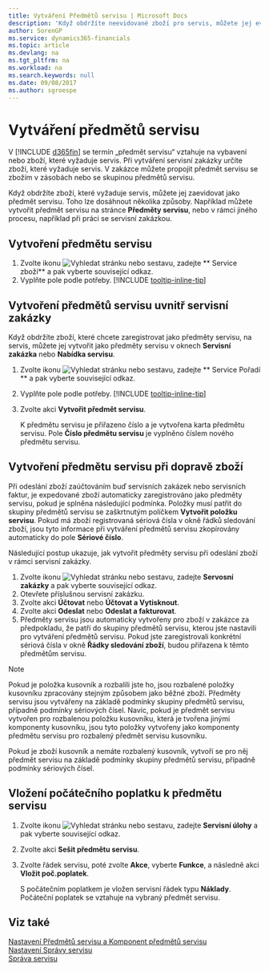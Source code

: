 ```yaml
---
title: Vytváření Předmětů servisu | Microsoft Docs
description: 'Když obdržíte neevidované zboží pro servis, můžete jej evidovat jako předmět servisu.'
author: SorenGP
ms.service: dynamics365-financials
ms.topic: article
ms.devlang: na
ms.tgt_pltfrm: na
ms.workload: na
ms.search.keywords: null
ms.date: 09/08/2017
ms.author: sgroespe
---
```

# <a name="create-service-items"></a>Vytváření předmětů servisu
V [!INCLUDE [d365fin](includes/d365fin_md.md)] se termín „předmět servisu“ vztahuje na vybavení nebo zboží, které vyžaduje servis. Při vytváření servisní zakázky určíte zboží, které vyžaduje servis. V zakázce můžete propojit předmět servisu se zbožím v zásobách nebo se skupinou předmětů servisu.    

Když obdržíte zboží, které vyžaduje servis, můžete jej zaevidovat jako předmět servisu. Toho lze dosáhnout několika způsoby. Například můžete vytvořit předmět servisu na stránce **Předměty servisu**, nebo v rámci jiného procesu, například při práci se servisní zakázkou.   

## <a name="to-create-a-service-item"></a>Vytvoření předmětu servisu  
1. Zvolte ikonu ![Vyhledat stránku nebo sestavu](media/ui-search/search_small.png "Ikona Vyhledat stránku nebo sestavu"), zadejte ** Service zboží** a pak vyberte související odkaz.
2. Vyplňte pole podle potřeby. [!INCLUDE [tooltip-inline-tip](includes/tooltip-inline-tip_md.md)]  

## <a name="to-create-service-items-within-a-service-order"></a>Vytvoření předmětů servisu uvnitř servisní zakázky  
Když obdržíte zboží, které chcete zaregistrovat jako předměty servisu, na servis, můžete jej vytvořit jako předměty servisu v oknech **Servisní zakázka** nebo **Nabídka servisu**.  

1. Zvolte ikonu ![Vyhledat stránku nebo sestavu](media/ui-search/search_small.png "Ikona Vyhledat stránku nebo sestavu"), zadejte ** Service Pořadí ** a pak vyberte související odkaz.  
2. Vyplňte pole podle potřeby. [!INCLUDE [tooltip-inline-tip](includes/tooltip-inline-tip_md.md)]  
3. Zvolte akci **Vytvořit předmět servisu**.  

    K předmětu servisu je přiřazeno číslo a je vytvořena karta předmětu servisu. Pole **Číslo předmětu servisu** je vyplněno číslem nového předmětu servisu.

## <a name="to-create-a-service-item-when-shipping-items"></a>Vytvoření předmětu servisu při dopravě zboží  
Při odeslání zboží zaúčtováním buď servisních zakázek nebo servisních faktur, je expedované zboží automaticky zaregistrováno jako předměty servisu, pokud je splněna následující podmínka. Položky musí patřit do skupiny předmětů servisu se zaškrtnutým políčkem **Vytvořit položku servisu**. Pokud má zboží registrovaná sériová čísla v okně řádků sledování zboží, jsou tyto informace při vytváření předmětů servisu zkopírovány automaticky do pole **Sériové číslo**.  

Následující postup ukazuje, jak vytvořit předměty servisu při odeslání zboží v rámci servisní zakázky.  

1. Zvolte ikonu ![Vyhledat stránku nebo sestavu](media/ui-search/search_small.png "Ikona Vyhledat stránku nebo sestavu"), zadejte **Servosní zakázky** a pak vyberte související odkaz.  
2. Otevřete příslušnou servisní zakázku.  
3. Zvolte akci **Účtovat** nebo **Účtovat a Vytisknout**.  
4. Zvolte akci **Odeslat** nebo **Odeslat a fakturovat**.  
5. Předměty servisu jsou automaticky vytvořeny pro zboží v zakázce za předpokladu, že patří do skupiny předmětů servisu, kterou jste nastavili pro vytváření předmětů servisu. Pokud jste zaregistrovali konkrétní sériová čísla v okně **Řádky sledování zboží**, budou přiřazena k těmto předmětům servisu.  

> [!NOTE]  
>  Pokud je položka kusovník a rozbalili jste ho, jsou rozbalené položky kusovníku zpracovány stejným způsobem jako běžné zboží. Předměty servisu jsou vytvářeny na základě podmínky skupiny předmětů servisu, případně podmínky sériových čísel. Navíc, pokud je předmět servisu vytvořen pro rozbalenou položku kusovníku, která je tvořena jinými komponenty kusovníku, jsou tyto položky vytvořeny jako komponenty předmětu servisu pro rozbalený předmět servisu kusovníku.  
>   
>  Pokud je zboží kusovník a nemáte rozbalený kusovník, vytvoří se pro něj předmět servisu na základě podmínky skupiny předmětů servisu, případně podmínky sériových čísel.  

## <a name="to-insert-a-starting-fee-for-a-service-item"></a>Vložení počátečního poplatku k předmětu servisu
1. Zvolte ikonu ![Vyhledat stránku nebo sestavu](media/ui-search/search_small.png "Vyhledat stránku nebo sestavu"), zadejte **Servisní úlohy** a pak vyberte související odkaz.
2. Zvolte akci **Sešit předmětu servisu**.
3. Zvolte řádek servisu, poté zvolte **Akce**, vyberte **Funkce**, a následně akci **Vložit poč.poplatek**.  

    S počátečním poplatkem je vložen servisní řádek typu **Náklady**. Počáteční poplatek se vztahuje na vybraný předmět servisu.

## <a name="see-also"></a>Viz také  
[Nastavení Předmětů servisu a Komponent předmětů servisu](service-how-setup-service-items.md)  
[Nastavení Správy servisu](service-setup-service.md)  
[Správa servisu](service-service.md)  
